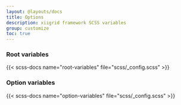 ```yaml
---
layout: @layouts/docs
title: Options
description: xiigrid framework SCSS variables
group: customize
toc: true
---
```


### Root variables

{{< scss-docs name="root-variables" file="scss/_config.scss" >}}

### Option variables

{{< scss-docs name="option-variables" file="scss/_config.scss" >}}
